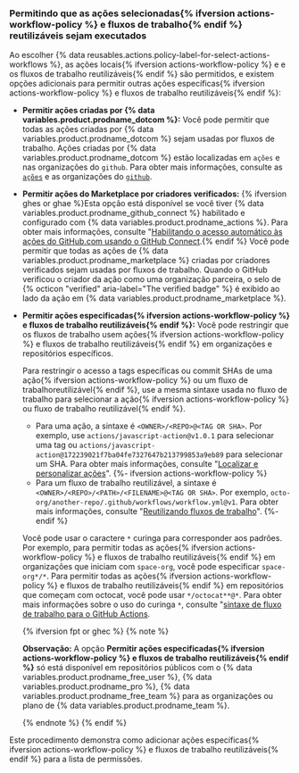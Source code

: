 <a name="allowing-select-actions-to-run"></a>
<a name="allowing-specific-actions-to-run"></a>

### Permitindo que as ações selecionadas{% ifversion actions-workflow-policy %} e fluxos de trabalho{% endif %} reutilizáveis sejam executados

Ao escolher {% data reusables.actions.policy-label-for-select-actions-workflows %}, as ações locais{% ifversion actions-workflow-policy %} e e os fluxos de trabalho reutilizáveis{% endif %} são permitidos, e existem opções adicionais para permitir outras ações específicas{% ifversion actions-workflow-policy %} e fluxos de trabalho reutilizáveis{% endif %}:

- **Permitir ações criadas por {% data variables.product.prodname_dotcom %}:** Você pode permitir que todas as ações criadas por {% data variables.product.prodname_dotcom %} sejam usadas por fluxos de trabalho. Ações criadas por {% data variables.product.prodname_dotcom %} estão localizadas em `ações` e nas organizações do `github`. Para obter mais informações, consulte as [`ações`](https://github.com/actions) e as organizações do [`github`](https://github.com/github).
- **Permitir ações do Marketplace por criadores verificados:** {% ifversion ghes or ghae %}Esta opção está disponível se você tiver {% data variables.product.prodname_github_connect %} habilitado e configurado com {% data variables.product.prodname_actions %}. Para obter mais informações, consulte "[Habilitando o acesso automático às ações do GitHub.com usando o GitHub Connect](/admin/github-actions/managing-access-to-actions-from-githubcom/enabling-automatic-access-to-githubcom-actions-using-github-connect).{% endif %} Você pode permitir que todas as ações de {% data variables.product.prodname_marketplace %} criadas por criadores verificados sejam usadas por fluxos de trabalho. Quando o GitHub verificou o criador da ação como uma organização parceira, o selo de {% octicon "verified" aria-label="The verified badge" %} é exibido ao lado da ação em {% data variables.product.prodname_marketplace %}.
- **Permitir ações especificadas{% ifversion actions-workflow-policy %} e fluxos de trabalho reutilizáveis{% endif %}:** Você pode restringir que os fluxos de trabalho usem ações{% ifversion actions-workflow-policy %} e fluxos de trabalho reutilizáveis{% endif %} em organizações e repositórios específicos.

  Para restringir o acesso a tags específicas ou commit SHAs de uma ação{% ifversion actions-workflow-policy %} ou um fluxo de trabalhoreutilizável{% endif %}, use a mesma sintaxe usada no fluxo de trabalho para selecionar a ação{% ifversion actions-workflow-policy %} ou fluxo de trabalho reutilizável{% endif %}.

  - Para uma ação, a sintaxe é `<OWNER>/<REPO>@<TAG OR SHA>`. Por exemplo, use `actions/javascript-action@v1.0.1` para selecionar uma tag ou `actions/javascript-action@172239021f7ba04fe7327647b213799853a9eb89` para selecionar um SHA. Para obter mais informações, consulte "[Localizar e personalizar ações](/actions/learn-github-actions/finding-and-customizing-actions#using-release-management-for-your-custom-actions)".
  {%- ifversion actions-workflow-policy %}
  - Para um fluxo de trabalho reutilizável, a sintaxe é `<OWNER>/<REPO>/<PATH>/<FILENAME>@<TAG OR SHA>`. Por exemplo, `octo-org/another-repo/.github/workflows/workflow.yml@v1`. Para obter mais informações, consulte "[Reutilizando fluxos de trabalho](/actions/using-workflows/reusing-workflows#calling-a-reusable-workflow)".
  {%- endif %}

  Você pode usar o caractere `*` curinga para corresponder aos padrões. Por exemplo, para permitir todas as ações{% ifversion actions-workflow-policy %} e fluxos de trabalho reutilizáveis{% endif %} em organizações que iniciam com `space-org`, você pode especificar `space-org*/*`. Para permitir todas as ações{% ifversion actions-workflow-policy %} e fluxos de trabalho reutilizáveis{% endif %} em repositórios que começam com octocat, você pode usar `*/octocat**@*`. Para obter mais informações sobre o uso do curinga `*`, consulte "[sintaxe de fluxo de trabalho para o GitHub Actions](/actions/reference/workflow-syntax-for-github-actions#filter-pattern-cheat-sheet).

  {% ifversion fpt or ghec %}
  {% note %}

  **Observação:** A opção **Permitir ações especificadas{% ifversion actions-workflow-policy %} e fluxos de trabalho reutilizáveis{% endif %}** só está disponível em repositórios públicos com o {% data variables.product.prodname_free_user %}, {% data variables.product.prodname_pro %}, {% data variables.product.prodname_free_team %} para as organizações ou plano de {% data variables.product.prodname_team %}.

  {% endnote %}
  {% endif %}

Este procedimento demonstra como adicionar ações específicas{% ifversion actions-workflow-policy %} e fluxos de trabalho reutilizáveis{% endif %} para a lista de permissões.
